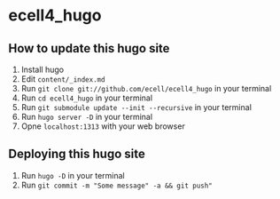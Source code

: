 # ecell4_hugo

## How to update this hugo site

1. Install hugo
2. Edit `content/_index.md`
2. Run `git clone git://github.com/ecell/ecell4_hugo` in your terminal
3. Run `cd ecell4_hugo` in your terminal
4. Run `git submodule update --init --recursive` in your terminal
5. Run `hugo server -D` in your terminal
6. Opne `localhost:1313` with your web browser

## Deploying this hugo site

1. Run `hugo -D` in your terminal
2. Run `git commit -m "Some message" -a && git push"`
